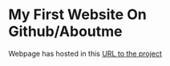 <h1>My First Website On Github/Aboutme</h1>

Webpage has hosted in this [URL to the project](https://luv4ever2shail.github.io)
